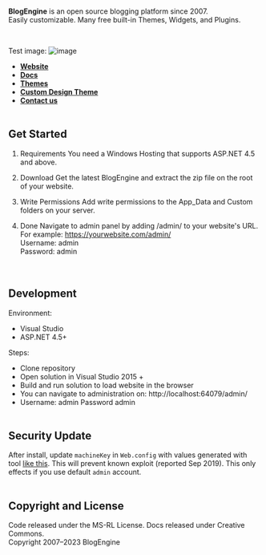 <br>
<p>
    <strong>BlogEngine</strong> is an open source blogging platform since 2007.<br>Easily customizable. Many free built-in Themes, Widgets, and Plugins.
</p>
<br>

Test image:
![image](https://github.com/evavsun/BlogSystem/assets/26879801/f98c8de2-0d90-4164-9144-2e79b907503d)


- **[Website](https://blogengine.io/)**
- **[Docs](https://blogengine.io/support/get-started/)**
- **[Themes](https://blogengine.io/themes/)**
- **[Custom Design Theme](https://blogengine.io/themes/custom/)**
- **[Contact us](https://blogengine.io/support/)**
  <br>
  <br>

## Get Started

1. Requirements
   You need a Windows Hosting that supports ASP.NET 4.5 and above.

2. Download
   Get the latest BlogEngine and extract the zip file on the root of your website.

3. Write Permissions
   Add write permissions to the App_Data and Custom folders on your server.

4. Done
   Navigate to admin panel by adding /admin/ to your website's URL.
   For example: https://yourwebsite.com/admin/<br>
   Username: admin<br>
   Password: admin<br>
   <br><br>

## Development

Environment:

- Visual Studio
- ASP.NET 4.5+

Steps:

- Clone repository
- Open solution in Visual Studio 2015 +
- Build and run solution to load website in the browser
- You can navigate to administration on: http://localhost:64079/admin/
- Username: admin Password admin
  <br><br>

## Security Update

After install, update `machineKey` in `Web.config` with values generated with tool [like this](https://www.allkeysgenerator.com/Random/ASP-Net-MachineKey-Generator.aspx). This will prevent known exploit (reported Sep 2019). This only effects if you use default `admin` account.
<br><br>

## Copyright and License

Code released under the MS-RL License. Docs released under Creative Commons.<br>
Copyright 2007–2023 BlogEngine
